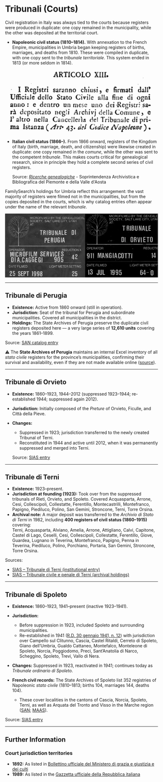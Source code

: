 # Tribunali (Courts)

Civil registration in Italy was always tied to the courts because registers were produced in duplicate:
one copy remained in the municipality, while the other was deposited at the territorial court.

* **Napoleonic civil status (1810–1814).**
  With annexation to the French Empire, municipalities in Umbria began keeping registers of births, marriages, and deaths from 1810. These were compiled in duplicate, with one copy sent to the *tribunale territoriale*. This system ended in 1813 (or more seldom in 1814).
  
![alt text](../img/registri_trib_cHYJqX0IIAgC.png "Archivj")

* **Italian civil status (1866–).**
  From 1866 onward, registers of the Kingdom of Italy (birth, marriage, death, and citizenship) were likewise created in duplicate: one copy remained in the *comune*, while the other was sent to the competent *tribunale*. This makes courts critical for genealogical research, since in principle they hold a complete second series of civil registers.
  
  Source: *[Ricerche genealogiche](https://sab-piemonte.beniculturali.it/ricerche-on-line/ricerche-genealogiche)* - Soprintendenza Archivistica e Bibliografica del Piemonte e della Valle d'Aosta
  
FamilySearch’s holdings for Umbria reflect this arrangement: the vast majority of registers were filmed not in the municipalities, but from the copies deposited in the courts, which is why catalog entries often appear under the name of the relevant *tribunale*.

![alt text](../img/tribunale.webp "Straight from the courtroom")
  
---

## Tribunale di Perugia

* **Existence:** Active from 1860 onward (still in operation).
* **Jurisdiction:** Seat of the tribunal for Perugia and subordinate municipalities. Covered all municipalities in the district.
* **Holdings:** The State Archives of Perugia preserve the duplicate civil registers deposited here — a very large series of **12,610 units** covering the years 1861–1899.

Source: [SAN catalog entry](http://www.san.beniculturali.it/web/san/dettaglio-complesso-documentario?step=dettaglio&codiSanCompl=san.cat.complArch.96907&idSogc=&id=96907)

⚠️ The **State Archives of Perugia** maintains an internal Excel inventory of all *stato civile* registers for the province’s municipalities, confirming their survival and availability, even if they are not made available online ([source](http://www.archiviodistatoperugia.it/sites/default/files/istruzioni_opendams.pdf)).

---

## Tribunale di Orvieto

* **Existence:** 1860–1923, 1944–2012 (suppressed 1923–1944; re-established 1944; suppressed again 2012).
* **Jurisdiction:** Initially composed of the *Preture* of Orvieto, Ficulle, and Città della Pieve.
* **Changes:**

  * Suppressed in 1923; jurisdiction transferred to the newly created Tribunal of Terni.
  * Reconstituted in 1944 and active until 2012, when it was permanently suppressed and merged into Terni.

  Source: [SIAS entry](https://sias-archivi.cultura.gov.it/cgi-bin/pagina.pl?TipoPag=prodente&Chiave=92344)

---

## Tribunale di Terni

* **Existence:** 1923–present.
* **Jurisdiction at founding (1923):** Took over from the suppressed tribunals of Rieti, Orvieto, and Spoleto. Covered Acquasparta, Arrone, Cesi, Collescipoli, Collestatte, Ferentillo, Montecastrilli, Montefranco, Papigno, Piediluco, Polino, San Gemini, Stroncone, Terni, Torre Orsina.
* **Archival note:** A major deposit was transferred to the *Archivio di Stato di Terni* in 1982, including **400 registers of civil status (1860–1915)** covering: \
Terni, Acquasparta, Alviano, Amelia, Arrone, Attigliano, Calvi, Capitone, Castel di Lago, Ceselli, Cesi, Collescipoli, Collestatte, Ferentillo, Giove, Guardea, Lugnano in Teverina, Montefranco, Papigno, Penna in Teverina, Piediluco, Polino, Porchiano, Portaria, San Gemini, Stroncone, Torre Orsina.

Sources:

* [SIAS – Tribunale di Terni (institutional entry)](https://sias-archivi.cultura.gov.it/cgi-bin/pagina.pl?TipoPag=prodente&Chiave=90827)
* [SIAS – Tribunale civile e penale di Terni (archival holdings)](https://sias-archivi.cultura.gov.it/cgi-bin/pagina.pl?TipoPag=comparc&Chiave=512675&RicProgetto=as%2dterni)

---

## Tribunale di Spoleto

* **Existence:** 1860–1923, 1941–present (inactive 1923–1941).
* **Jurisdiction:**

  * Before suppression in 1923, included Spoleto and surrounding municipalities.
  * Re-established in 1941 ([R.D. 30 gennaio 1941, n. 12](https://www.normattiva.it/uri-res/N2Ls?urn:nir:stato:regio.decreto:1941-01-30;12@originale)) with jurisdiction over Campello sul Clitunno, Cascia, Castel Ritaldi, Cerreto di Spoleto, Giano dell’Umbria, Gualdo Cattaneo, Montefalco, Monteleone di Spoleto, Norcia, Poggiodomo, Preci, Sant’Anatolia di Narco, Scheggino, Spoleto, Trevi, Vallo di Nera.
* **Changes:** Suppressed in 1923, reactivated in 1941; continues today as *Tribunale ordinario di Spoleto*.

* **French civil records:** The State Archives of Spoleto list 352 registries of Napoleonic *stato civile* (1810–1813; births 104, marriages 144, deaths 104). 
  * These cover localities in the cantons of Cascia, Norcia, Spoleto, Terni, as well as Arquata del Tronto and Visso in the Marche region ([SAN](http://dati.san.beniculturali.it/SAN/complarc_GGASI_san.cat.complArch.46311); [MAAS](http://www.maas.ccr.it/PDF/Perugia.pdf)).


Source: [SIAS entry](https://sias-archivi.cultura.gov.it/cgi-bin/pagina.pl?TipoPag=prodente&Chiave=90902)

---

## Further Information

### Court jurisdiction territories

* **1892:** As listed in [Bollettino ufficiale del Ministero di grazia e giustizia e dei culti](https://www.google.it/books/edition/Bollettino_ufficiale_del_Ministero_di_gr/kRXd4t5fK-0C?hl=en&gbpv=1&pg=PA457&printsec=frontcover)
* **1989:** As listed in the [Gazzetta ufficiale della Repubblica italiana](https://www.google.it/books/edition/Gazzetta_ufficiale_della_Repubblica_ital/-Z6nogg-qMQC?hl=en&gbpv=1&pg=RA8-PA38&printsec=frontcover)

